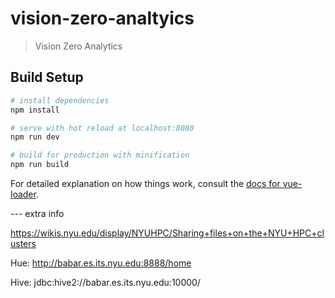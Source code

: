 # vision-zero-analtyics

> Vision Zero Analytics

## Build Setup

``` bash
# install dependencies
npm install

# serve with hot reload at localhost:8080
npm run dev

# build for production with minification
npm run build
```

For detailed explanation on how things work, consult the [docs for vue-loader](http://vuejs.github.io/vue-loader).



--- extra info

https://wikis.nyu.edu/display/NYUHPC/Sharing+files+on+the+NYU+HPC+clusters

Hue: http://babar.es.its.nyu.edu:8888/home

Hive: jdbc:hive2://babar.es.its.nyu.edu:10000/




<!-- select precinct, year, month, amount, avg(amount) over (
        PARTITION BY precinct
        ORDER BY year, month
        ROWS BETWEEN 1 PRECEDING AND CURRENT ROW
    )
FROM violations
where precinct = 70
and year = 2016; -->